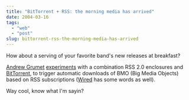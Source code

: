 ```yaml
---
title: "BitTorrent + RSS: the morning media has arrived"
date: 2004-03-16
tags: 
  - "web"
  - "post"
slug: bittorrent-rss-the-morning-media-has-arrived
---
```


How about a serving of your favorite band's new releases at breakfast?

[Andrew Grumet](http://grumet.net/) [experiments](http://blogs.law.harvard.edu/tech/bitTorrent) with a combination RSS 2.0 enclosures and [BitTorrent](http://bitconjurer.org/BitTorrent/), to trigger automatic downloads of BMO (Big Media Objects) based on RSS subscriptions ([Wired](http://www.wired.com/news/print/0,1294,62651,00.html) has some words as well).

Way cool, know what I'm sayin?

